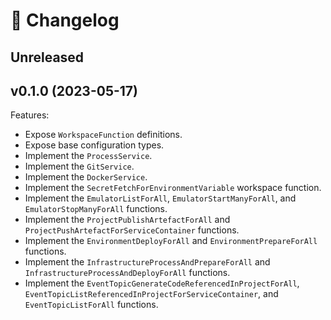 # 🔖 Changelog

## Unreleased

## v0.1.0 (2023-05-17)

Features:

- Expose `WorkspaceFunction` definitions.
- Expose base configuration types.
- Implement the `ProcessService`.
- Implement the `GitService`.
- Implement the `DockerService`.
- Implement the `SecretFetchForEnvironmentVariable` workspace function.
- Implement the `EmulatorListForAll`, `EmulatorStartManyForAll`, and `EmulatorStopManyForAll` functions.
- Implement the `ProjectPublishArtefactForAll` and `ProjectPushArtefactForServiceContainer` functions.
- Implement the `EnvironmentDeployForAll` and `EnvironmentPrepareForAll` functions.
- Implement the `InfrastructureProcessAndPrepareForAll` and `InfrastructureProcessAndDeployForAll` functions.
- Implement the `EventTopicGenerateCodeReferencedInProjectForAll`, `EventTopicListReferencedInProjectForServiceContainer`, and `EventTopicListForAll` functions.
